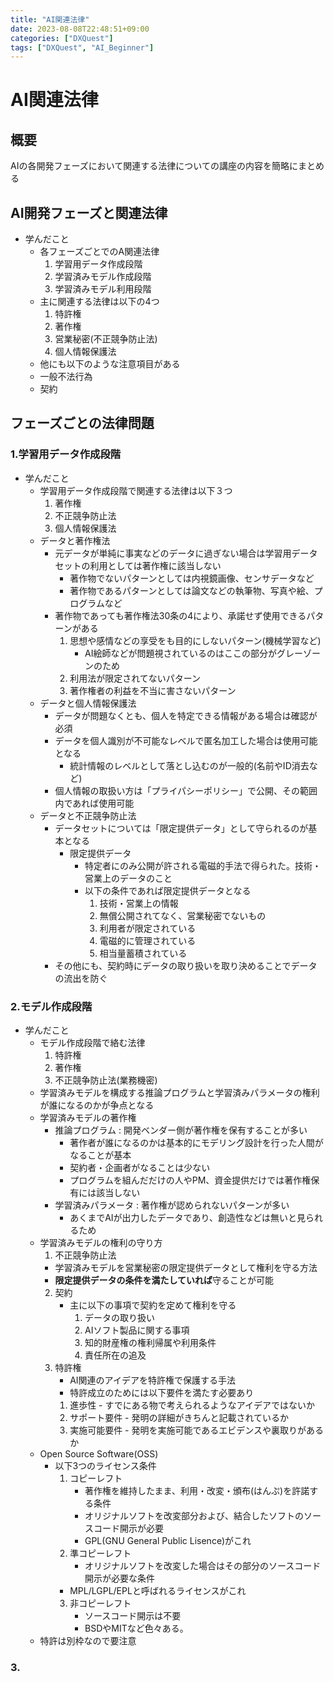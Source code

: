 ```yaml
---
title: "AI関連法律"
date: 2023-08-08T22:48:51+09:00
categories: ["DXQuest"]
tags: ["DXQuest", "AI_Beginner"]
---
```

# AI関連法律

## 概要

AIの各開発フェーズにおいて関連する法律についての講座の内容を簡略にまとめる

## AI開発フェーズと関連法律

- 学んだこと
  - 各フェーズごとでのA関連法律
    1. 学習用データ作成段階
    2. 学習済みモデル作成段階
    3. 学習済みモデル利用段階
  - 主に関連する法律は以下の4つ
    1. 特許権
    2. 著作権
    3. 営業秘密(不正競争防止法)
    4. 個人情報保護法
   - 他にも以下のような注意項目がある
    - 一般不法行為
    - 契約

## フェーズごとの法律問題

### 1.学習用データ作成段階

- 学んだこと
  - 学習用データ作成段階で関連する法律は以下３つ
    1. 著作権
    2. 不正競争防止法
    3. 個人情報保護法
  - データと著作権法
    - 元データが単純に事実などのデータに過ぎない場合は学習用データセットの利用としては著作権に該当しない
      - 著作物でないパターンとしては内視鏡画像、センサデータなど
      - 著作物であるパターンとしては論文などの執筆物、写真や絵、プログラムなど
    - 著作物であっても著作権法30条の4により、承諾せず使用できるパターンがある
      1. 思想や感情などの享受をも目的にしないパターン(機械学習など)
          - AI絵師などが問題視されているのはここの部分がグレーゾーンのため
      2. 利用法が限定されてないパターン
      3. 著作権者の利益を不当に害さないパターン
  - データと個人情報保護法
    - データが問題なくとも、個人を特定できる情報がある場合は確認が必須
    - データを個人識別が不可能なレベルで匿名加工した場合は使用可能となる
      - 統計情報のレベルとして落とし込むのが一般的(名前やID消去など)
    - 個人情報の取扱い方は「プライパシーポリシー」で公開、その範囲内であれば使用可能
  - データと不正競争防止法
    - データセットについては「限定提供データ」として守られるのが基本となる
      - 限定提供データ
        - 特定者にのみ公開が許される電磁的手法で得られた。技術・営業上のデータのこと
        - 以下の条件であれば限定提供データとなる
          1. 技術・営業上の情報
          2. 無償公開されてなく、営業秘密でないもの
          3. 利用者が限定されている
          4. 電磁的に管理されている
          5. 相当量蓄積されている
    - その他にも、契約時にデータの取り扱いを取り決めることでデータの流出を防ぐ

### 2.モデル作成段階

- 学んだこと
  - モデル作成段階で絡む法律
    1. 特許権
    2. 著作権
    3. 不正競争防止法(業務機密)
  - 学習済みモデルを構成する推論プログラムと学習済みパラメータの権利が誰になるのかが争点となる
  - 学習済みモデルの著作権
    - 推論プログラム : 開発ベンダー側が著作権を保有することが多い
      - 著作者が誰になるのかは基本的にモデリング設計を行った人間がなることが基本
      - 契約者・企画者がなることは少ない
      - プログラムを組んだだけの人やPM、資金提供だけでは著作権保有には該当しない
    - 学習済みパラメータ : 著作権が認められないパターンが多い
      - あくまでAIが出力したデータであり、創造性などは無いと見られるため
  - 学習済みモデルの権利の守り方
     1. 不正競争防止法
       - 学習済みモデルを営業秘密の限定提供データとして権利を守る方法
       - **限定提供データの条件を満たしていれば**守ることが可能
     2. 契約
         - 主に以下の事項で契約を定めて権利を守る
            1.  データの取り扱い
            2.  AIソフト製品に関する事項
            3.  知的財産権の権利帰属や利用条件
            4.  責任所在の追及
     3. 特許権
         - AI関連のアイデアを特許権で保護する手法
         - 特許成立のためには以下要件を満たす必要あり
          1. 進歩性
            - すでにある物で考えられるようなアイデアではないか
          2. サポート要件
            - 発明の詳細がきちんと記載されているか
          3. 実施可能要件
            - 発明を実施可能であるエビデンスや裏取りがあるか
  - Open Source Software(OSS)
    - 以下3つのライセンス条件
      1. コピーレフト
          - 著作権を維持したまま、利用・改変・頒布(はんぷ)を許諾する条件
          - オリジナルソフトを改変部分および、結合したソフトのソースコード開示が必要
          - GPL(GNU General Public Lisence)がこれ
      2. 準コピーレフト
          - オリジナルソフトを改変した場合はその部分のソースコード開示が必要な条件
        - MPL/LGPL/EPLと呼ばれるライセンスがこれ
      3. 非コピーレフト
          - ソースコード開示は不要
          - BSDやMITなど色々ある。
   - 特許は別枠なので要注意      

### 3.